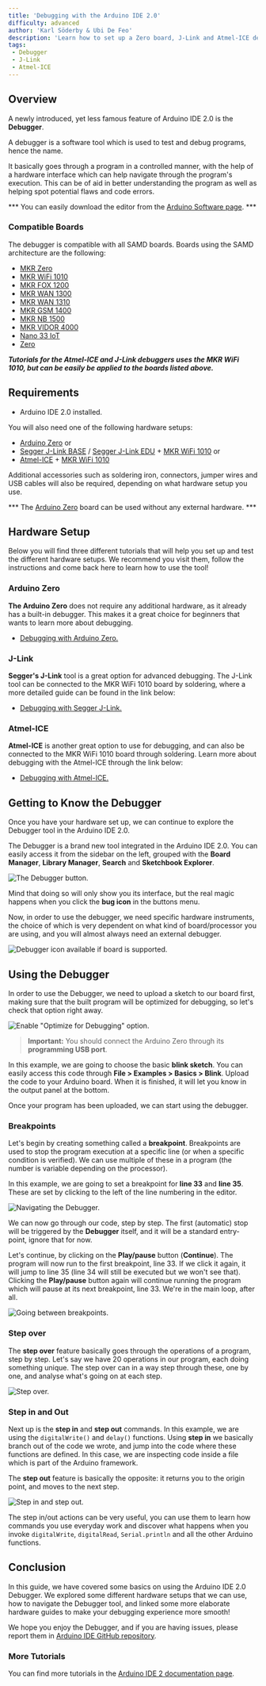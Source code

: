 ```yaml
---
title: 'Debugging with the Arduino IDE 2.0'
difficulty: advanced
author: 'Karl Söderby & Ubi De Feo'
description: 'Learn how to set up a Zero board, J-Link and Atmel-ICE debuggers with the Arduino IDE 2.0, and how to debug a program.'
tags:
 - Debugger
 - J-Link
 - Atmel-ICE
---
```


## Overview

A newly introduced, yet less famous feature of Arduino IDE 2.0 is the **Debugger**. 

A debugger is a software tool which is used to test and debug programs, hence the name.

It basically goes through a program in a controlled manner, with the help of a hardware interface which can help navigate through the program's execution. This can be of aid in better understanding the program as well as helping spot potential flaws and code errors.

*** You can easily download the editor from the [Arduino Software page](https://www.arduino.cc/en/software). ***

### Compatible Boards

The debugger is compatible with all SAMD boards. Boards using the SAMD architecture are the following: 

- [MKR Zero](https://store.arduino.cc/arduino-mkr-zero-i2s-bus-sd-for-sound-music-digital-audio-data)
- [MKR WiFi 1010](https://store.arduino.cc/arduino-mkr-wifi-1010)
- [MKR FOX 1200](https://store.arduino.cc/arduino-mkr-fox-1200)
- [MKR WAN 1300](https://store.arduino.cc/arduino-mkr-wan-1300)
- [MKR WAN 1310](https://store.arduino.cc/arduino-mkr-wan-1310)
- [MKR GSM 1400](https://store.arduino.cc/arduino-mkr-gsm-1400)
- [MKR NB 1500](https://store.arduino.cc/arduino-mkr-nb-1500)
- [MKR VIDOR 4000](https://store.arduino.cc/arduino-mkr-vidor-4000)
- [Nano 33 IoT](https://store.arduino.cc/arduino-nano-33-iot)
- [Zero](https://store.arduino.cc/arduino-zero)

***Tutorials for the Atmel-ICE and J-Link debuggers uses the MKR WiFi 1010, but can be easily be applied to the boards listed above.***

## Requirements

- Arduino IDE 2.0 installed.

You will also need one of the following hardware setups:
- [Arduino Zero](https://store.arduino.cc/arduino-zero) or
- [Segger J-Link BASE](https://store.arduino.cc/j-link-base) / [Segger J-Link EDU](https://store.arduino.cc/j-link-edu) + [MKR WiFi 1010](https://store.arduino.cc/arduino-mkr-wifi-1010) or
- [Atmel-ICE](https://www.microchip.com/DevelopmentTools/ProductDetails/ATATMEL-ICE) + [MKR WiFi 1010](https://store.arduino.cc/arduino-mkr-wifi-1010)


Additional accessories such as soldering iron, connectors, jumper wires and USB cables will also be required, depending on what hardware setup you use.

*** The [Arduino Zero](https://store.arduino.cc/arduino-zero) board can be used without any external hardware. ***

## Hardware Setup

Below you will find three different tutorials that will help you set up and test the different hardware setups. We recommend you visit them, follow the instructions and come back here to learn how to use the tool!

### Arduino Zero

**The Arduino Zero** does not require any additional hardware, as it already has a built-in debugger. This makes it a great choice for beginners that wants to learn more about debugging.

- [Debugging with Arduino Zero.](/tutorials/zero/debugging-with-zero)

### J-Link

**Segger's J-Link** tool is a great option for advanced debugging. The J-Link tool can be connected to the MKR WiFi 1010 board by soldering, where a more detailed guide can be found in the link below:

- [Debugging with Segger J-Link.](/tutorials/mkr-wifi-1010/mkr-jlink-setup)

### Atmel-ICE

**Atmel-ICE** is another great option to use for debugging, and can also be connected to the MKR WiFi 1010 board through soldering. Learn more about debugging with the Atmel-ICE through the link below: 

- [Debugging with Atmel-ICE.](/tutorials/mkr-wifi-1010/atmel-ice)

## Getting to Know the Debugger

Once you have your hardware set up, we can continue to explore the Debugger tool in the Arduino IDE 2.0.

The Debugger is a brand new tool integrated in the Arduino IDE 2.0. You can easily access it from the sidebar on the left, grouped with the **Board Manager**, **Library Manager**, **Search** and **Sketchbook Explorer**. 

![The Debugger button.](assets/debugger-img01.png)

Mind that doing so will only show you its interface, but the real magic happens when you click the **bug icon** in the buttons menu.

Now, in order to use the debugger, we need specific hardware instruments, the choice of which is very dependent on what kind of board/processor you are using, and you will almost always need an external debugger.

![Debugger icon available if board is supported.](assets/debugger-img02.png)

## Using the Debugger

In order to use the Debugger, we need to upload a sketch to our board first, making sure that the built program will be optimized for debugging, so let's check that option right away.

![Enable "Optimize for Debugging" option.](assets/debugger-extra-img-01.png)

>**Important:** You should connect the Arduino Zero through its **programming USB port**.

In this example, we are going to choose the basic **blink sketch**. You can easily access this code through **File > Examples > Basics > Blink**. Upload the code to your Arduino board. When it is finished, it will let you know in the output panel at the bottom.

Once your program has been uploaded, we can start using the debugger.

### Breakpoints

Let's begin by creating something called a **breakpoint**. Breakpoints are used to stop the program execution at a specific line (or when a specific condition is verified). We can use multiple of these in a program (the number is variable depending on the processor). 

In this example, we are going to set a breakpoint for **line 33** and **line 35**. These are set by clicking to the left of the line numbering in the editor. 

![Navigating the Debugger.](assets/debugger-img03.png)

We can now go through our code, step by step.
The first (automatic) stop will be triggered by the **Debugger** itself, and it will be a standard entry-point, ignore that for now.

Let's continue, by clicking on the **Play/pause** button (**Continue**). The program will now run to the first breakpoint, line 33. If we click it again, it will jump to line 35 (line 34 will still be executed but we won't see that). Clicking the **Play/pause** button again will continue running the program which will pause at its next breakpoint, line 33. We're in the main loop, after all.

![Going between breakpoints.](assets/playpause.gif)

### Step over 

The **step over** feature basically goes through the operations of a program, step by step. Let's say we have 20 operations in our program, each doing something unique. The step over can in a way step through these, one by one, and analyse what's going on at each step.

![Step over.](assets/stepover.gif)

### Step in and Out

Next up is the **step in** and **step out** commands. In this example, we are using the `digitalWrite()` and `delay()` functions. Using **step in** we basically branch out of the code we wrote, and jump into the code where these functions are defined. In this case, we are inspecting code inside a file which is part of the Arduino framework.

The **step out** feature is basically the opposite: it returns you to the origin point, and moves to the next step.

![Step in and step out.](assets/stepinout.gif)

The step in/out actions can be very useful, you can use them to learn how commands you use everyday work and discover what happens when you invoke `digitalWrite`, `digitalRead`, `Serial.println` and all the other Arduino functions.

## Conclusion

In this guide, we have covered some basics on using the Arduino IDE 2.0 Debugger. We explored some different hardware setups that we can use, how to navigate the Debugger tool, and linked some more elaborate hardware guides to make your debugging experience more smooth!

We hope you enjoy the Debugger, and if you are having issues, please report them in [Arduino IDE GitHub repository](https://github.com/arduino/arduino-ide/issues). 

### More Tutorials

You can find more tutorials in the [Arduino IDE 2 documentation page](https://docs.arduino.cc/software/ide-v2).  

